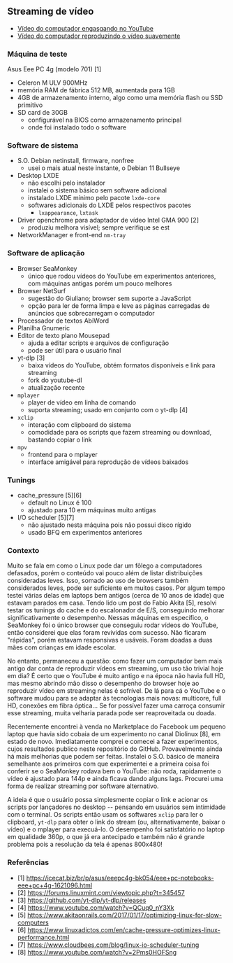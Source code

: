 ## Streaming de vídeo

* [Vídeo do computador engasgando no YouTube](https://drive.google.com/file/d/13hOumPMO-s5PBKxSDxw2UgU5GHPnHk0g/view?usp=sharing)
* [Vídeo do computador reproduzindo o vídeo suavemente](https://drive.google.com/file/d/1754jjdy9fZNnqHfpviIcOxxF179Erfey/view?usp=sharing)

### Máquina de teste

Asus Eee PC 4g (modelo 701) [1]

* Celeron M ULV 900MHz
* memória RAM de fábrica 512 MB, aumentada para 1GB
* 4GB de armazenamento interno, algo como uma memória flash ou SSD primitivo
* SD card de 30GB
  * configurável na BIOS como armazenamento principal
  * onde foi instalado todo o software

### Software de sistema 

* S.O. Debian netinstall, firmware, nonfree 
  * usei o mais atual neste instante, o Debian 11 Bullseye
* Desktop LXDE
  * não escolhi pelo instalador
  * instalei o sistema básico sem software adicional
  * instalado LXDE mínimo pelo pacote `lxde-core`
  * softwares adicionais do LXDE pelos respectivos pacotes
    * `lxappearance`, `lxtask`
* Driver openchrome para adaptador de vídeo Intel GMA 900 [2]
  * produziu melhora visível; sempre verifique se est
* NetworkManager e front-end `nm-tray`

### Software de aplicação

* Browser SeaMonkey
   * único que rodou vídeos do YouTube em experimentos anteriores, com máquinas antigas porém um pouco melhores
* Browser NetSurf
  * sugestão do Giuliano; browser sem suporte a JavaScript
  * opção para ler de forma limpa e leve as páginas carregadas de anúncios que sobrecarregam o computador
* Processador de textos AbiWord
* Planilha Gnumeric
* Editor de texto plano Mousepad
  * ajuda a editar scripts e arquivos de configuração
  * pode ser útil para o usuário final
* yt-dlp [3]
  * baixa vídeos do YouTube, obtém formatos disponíveis e link para streaming
  * fork do youtube-dl
  * atualização recente
* `mplayer`
  * player de vídeo em linha de comando
  * suporta streaming; usado em conjunto com o yt-dlp [4]
* `xclip`
  * interação com clipboard do sistema
  * comodidade para os scripts que fazem streaming ou download, bastando copiar o link
* `mpv`
  * frontend para o mplayer
  * interface amigável para reprodução de vídeos baixados

### Tunings

* cache_pressure [5][6]
  * default no Linux é 100
  * ajustado para 10 em máquinas muito antigas
* I/O scheduler [5][7]
  * não ajustado nesta máquina pois não possui disco rígido
  * usado BFQ em experimentos anteriores

### Contexto

Muito se fala em como o Linux pode dar um fôlego a computadores defasados, porém o conteúdo vai pouco além de listar distribuições consideradas leves. Isso, somado ao uso de browsers também considerados leves, pode ser suficiente em muitos casos. Por algum tempo testei várias delas em laptops bem antigos (cerca de 10 anos de idade) que estavam parados em casa. Tendo lido um post do Fabio Akita [5], resolvi testar os tunings do cache e do escalonador de E/S, conseguindo melhorar significativamente o desempenho. Nessas máquinas em específico, o SeaMonkey foi o único browser que conseguiu rodar vídeos do YouTube, então considerei que elas foram revividas com sucesso. Não ficaram "rápidas", porém estavam responsivas e usáveis. Foram doadas a duas mães com crianças em idade escolar.

No entanto, permaneceu a questão: como fazer um computador bem mais antigo dar conta de reproduzir vídeos em streaming, um uso tão trivial hoje em dia? É certo que o YouTube é muito antigo e na época não havia full HD, mas mesmo abrindo mão disso o desempenho do browser hoje ao reproduzir vídeo em streaming nelas é sofrível. De lá para cá o YouTube e o software mudou para se adaptar às tecnologias mais novas: multicore, full HD, conexões em fibra óptica... Se for possível fazer uma carroça consumir esse streaming, muita velharia parada pode ser reaproveitada ou doada.

Recentemente encontrei à venda no Marketplace do Facebook um pequeno laptop que havia sido cobaia de um experimento no canal Diolinux [8], em estado de novo. Imediatamente comprei e comecei a fazer experimentos, cujos resultados publico neste repositório do GitHub. Provavelmente ainda há mais melhorias que podem ser feitas. Instalei o S.O. básico de maneira semelhante aos primeiros com que experimentei e a primeira coisa foi conferir se o SeaMonkey rodava bem o YouTube: não roda, rapidamente o vídeo é ajustado para 144p e ainda ficava dando alguns lags. Procurei uma forma de realizar streaming por software alternativo.

A ideia é que o usuário possa simplesmente copiar o link e acionar os scripts por lançadores no desktop -- pensando em usuários sem intimidade com o terminal. Os scripts então usam os softwares `xclip` para ler o clipboard, `yt-dlp` para obter o link do stream (ou, alternativamente, baixar o vídeo) e o mplayer para execuá-lo. O desempenho foi satisfatório no laptop em qualidade 360p, o que já era antecipado e também não é grande problema pois a resolução da tela é apenas 800x480!


### Referências

* [1] https://icecat.biz/br/p/asus/eeepc4g-bk054/eee+pc-notebooks-eee+pc+4g-1621096.html
* [2] https://forums.linuxmint.com/viewtopic.php?t=345457
* [3] https://github.com/yt-dlp/yt-dlp/releases
* [4] https://www.youtube.com/watch?v=QCuq0_nY3Xk
* [5] https://www.akitaonrails.com/2017/01/17/optimizing-linux-for-slow-computers
* [6] https://www.linuxadictos.com/en/cache-pressure-optimizes-linux-performance.html
* [7] https://www.cloudbees.com/blog/linux-io-scheduler-tuning
* [8] https://www.youtube.com/watch?v=2Pms0HOFSng
